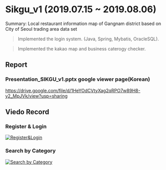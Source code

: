 # Sikgu_v1 (2019.07.15 ~ 2019.08.06)
Summary: Local restaurant information map of Gangnam district based on City of Seoul trading area data set

> Implemented the login system. (Java, Spring, Mybatis, OracleSQL).

> Implemented the kakao map and business caterogy checker.

## Report
### Presentation_SIKGU_v1.pptx google viewer page(Korean)
https://drive.google.com/file/d/1HeYOdCVtyXag2qRPO7w89H8-y2_MpJVk/view?usp=sharing

## Viedo Record
### Register & Login
[![Register&Login](https://i.ytimg.com/vi_webp/UACtypGv1xs/maxresdefault.webp)](https://youtu.be/UACtypGv1xs) 
### Search by Category
[![Search by Category](https://i.ytimg.com/vi_webp/SL_udH2MVpY/sddefault.webp)](https://youtu.be/SL_udH2MVpY)
